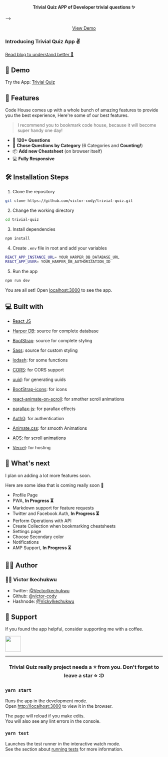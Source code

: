 <!-- <p align="center">
  <a href="https://trivial-quiz.vercel.app/">
    <img alt="Code House" src="public/icons/logo192.png" width="125" />
  </a>
</p>
<p align="center">
  <a href="https://trivial-quiz.vercel.app/">
    <img alt="Code House" src="public/readme/trivial-quiz-text.png" width="300" />
  </a>
</p> -->
<h4 align="center">Trivial Quiz APP of  Developer trivial questions ✨️</h4>

<!-- <p align="center">
<a href="https://github.com/victor-cody/trivial-quiz/blob/master/LICENSE" target="blank">
<img src="https://img.shields.io/github/license/victor-cody/trivial-quiz?style=flat-square" alt="trivial-quiz licence" />
</a>
<a href="https://github.com/victor-cody/trivial-quiz/fork" target="blank">
<img src="https://img.shields.io/github/forks/victor-cody/trivial-quiz?style=flat-square" alt="trivial-quiz forks"/>
</a>
<a href="https://github.com/victor-cody/trivial-quiz/stargazers" target="blank">
<img src="https://img.shields.io/github/stars/victor-cody/trivial-quiz?style=flat-square" alt="trivial-quiz stars"/>
</a>
<a href="https://github.com/victor-cody/trivial-quiz/issues" target="blank">
<img src="https://img.shields.io/github/issues/victor-cody/trivial-quiz?style=flat-square" alt="trivial-quiz issues"/>
</a>
<a href="https://github.com/victor-cody/trivial-quiz/pulls" target="blank">
<img src="https://img.shields.io/github/issues-pr/victor-cody/trivial-quiz?style=flat-square" alt="trivial-quiz pull-requests"/>
</a>
<!-- <a href="https://twitter.com/intent/tweet?text=Checkout%20trivial-quiz.vercel.app%20by%20@SavioMartin7%0A%0AMore%20than%20300%20developer%20cheatsheets%20all%20in%20one%20place,%20with%20more%20amazing%20features.%20You%27ll%20love%20it!%F0%9F%94%A5%0A%0A%23DEVCommunity"><img src="https://img.shields.io/twitter/url?label=Share%20on%20Twitter&style=social&url=https%3A%2F%2Fgithub.com%2Fsaviomartin%2Ftrivial-quiz"></a> -->

</p> -->

<p align="center">
    <a href="https://trivial-quiz.vercel.app/" target="blank">View Demo</a>
</p>

### Introducing Trivial Quiz App ✌️

<!-- Trivial Quiz is the all in one storehouse for developer cheatsheets. Code House is made up of 300+ curated cheatsheets from 230+ sources. Filter by categories, dark mode, request feature, and much more features, make the app amazing!  -->

[Read blog to understand better 📖](https://vickyikechukwu/introducing-trivial-quiz-app-a-world-of-trivial-questions-for-developers)

## 🚀 Demo

<a href="https://trivial-quiz.vercel.app/" target="blank">
<!-- <img src="public/assets/codehouse-banner.png" /> -->
</a>

Try the App: [Trivial Quiz](https://trivial-quiz.vercel.app/)

## 🧐 Features

Code House comes up with a whole bunch of amazing features to provide you the best experience, Here're some of our best features.

> I recommend you to bookmark code house, because it will become super handy one day!

- 💯 **120+ Questions**
- 🧐 **Chose Questions by Category** (6 Categories and **Counting!**)
- 📦 **Add new Cheatsheet** (on browser itself)
- 💻 **Fully Responsive**
## 🛠️ Installation Steps

1. Clone the repository

```bash
git clone https://github.com/victor-cody/trivial-quiz.git
```

2. Change the working directory

```bash
cd trivial-quiz
```

3. Install dependencies

```bash
npm install
```

4. Create `.env` file in root and add your variables

```bash
REACT_APP_INSTANCE_URL= YOUR_HARPER_DB_DATABASE_URL
REACT_APP_USER= YOUR_HARPER_DB_AUTHORIZATION_ID
```

5. Run the app

```bash
npm run dev
```

You are all set! Open [localhost:3000](http://localhost:3000/) to see the app.

## 💻 Built with

- [React JS](https://nextjs.org/)
- [Harper DB](https://harperdb.io/): source for complete database
- [BootStrap](https://tailwindcss.com/): source for complete styling
 - [Sass](https://tailwindcss.com/): source for custom styling
- [lodash](https://lodash.com/): for some functions
- [CORS](https://www.npmjs.com/package/cors): for CORS support
- [uuid](https://www.npmjs.com/package/uuid): for generating uuids
- [BootStrap-icons](https://react-icons.github.io/react-icons/): for icons
- [react-animate-on-scroll](https://github.com/ankeetmaini/react-infinite-scroll-component): for smother scroll animations

- [parallax-js](http://matthew.wagerfield.com/parallax/): for parallax effects
- [Auth0](https://auth0.com): for authentication
- [Animate.css](https://animate.style/): for smooth Animations
- [AOS](https://michalsnik.github.io/aos/): for scroll animations
- [Vercel](http://vercel.com/): for hosting

## 🌈 What's next

I plan on adding a lot more features soon.

Here are some idea that is coming really soon 👀

- Profile Page
- PWA, **In Progress ⏳️**
- Markdown support for feature requests
- Twitter and Facebook Auth, **In Progress ⏳️**
- Perform Operations with API
- Create Collection when bookmarking cheatsheets
- Settings page
- Choose Secondary color
- Notifications
- AMP Support, **In Progress ⏳️**

## 👨‍💻 Author

### 👨‍💻 Victor Ikechukwu

- Twitter: [@VectorIkechukwu](https://twitter.com/VectorIkechukwu)
- Github: [@victor-cody](https://github.com/saviomartin)
- Hashnode: [@VickyIkechukwu](https://hashnode.com/@VickyIkechukwu)

## 🙏 Support

If you found the app helpful, consider supporting me with a coffee.

<img src="https://cdn.buymeacoffee.com/buttons/v2/default-yellow.png" height="50px">

---

<h3 align="center">
Trivial Quiz really project needs a ⭐️ from you. Don't forget to leave a star ⭐️ :D
</h3>

### `yarn start`

Runs the app in the development mode.\
Open [http://localhost:3000](http://localhost:3000) to view it in the browser.

The page will reload if you make edits.\
You will also see any lint errors in the console.

### `yarn test`

Launches the test runner in the interactive watch mode.\
See the section about [running tests](https://facebook.github.io/create-react-app/docs/running-tests) for more information.
